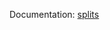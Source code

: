Documentation: [splits](https://en.wikiversity.org/wiki/Studies_of_Euler_diagrams/splits#examples_for_3-ary_Boolean_functions)
